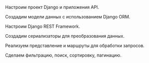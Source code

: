Настроим проект Django и приложения API.

Создадим модели данных с использованием Django ORM.

Настроим Django REST Framework.

Создадим сериализаторы для преобразования данных.

Реализуем представление и маршруты для обработки запросов.

Сделаем фильтрацию, поиск, сортировку, пагинацию.

